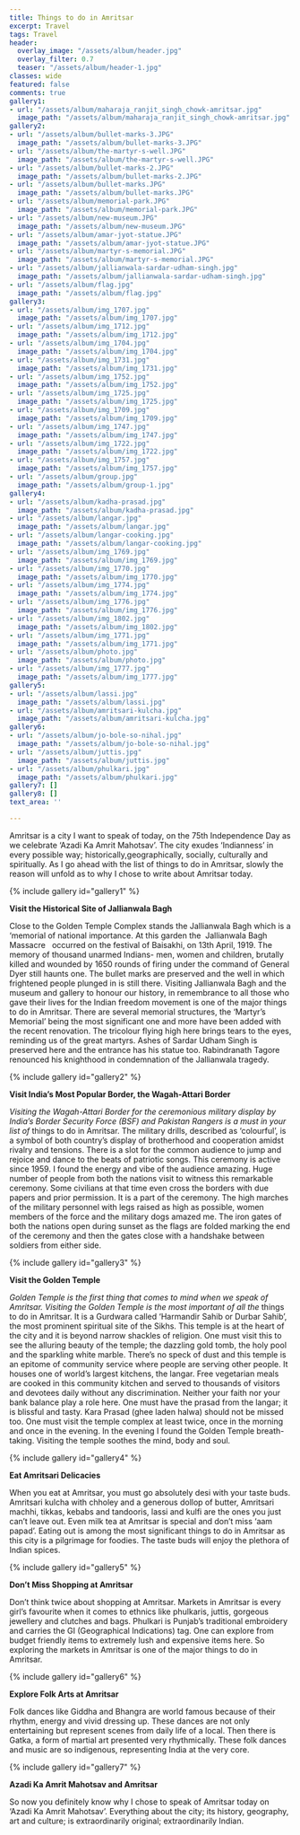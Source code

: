 ```yaml
---
title: Things to do in Amritsar
excerpt: Travel
tags: Travel
header:
  overlay_image: "/assets/album/header.jpg"
  overlay_filter: 0.7
  teaser: "/assets/album/header-1.jpg"
classes: wide
featured: false
comments: true
gallery1:
- url: "/assets/album/maharaja_ranjit_singh_chowk-amritsar.jpg"
  image_path: "/assets/album/maharaja_ranjit_singh_chowk-amritsar.jpg"
gallery2:
- url: "/assets/album/bullet-marks-3.JPG"
  image_path: "/assets/album/bullet-marks-3.JPG"
- url: "/assets/album/the-martyr-s-well.JPG"
  image_path: "/assets/album/the-martyr-s-well.JPG"
- url: "/assets/album/bullet-marks-2.JPG"
  image_path: "/assets/album/bullet-marks-2.JPG"
- url: "/assets/album/bullet-marks.JPG"
  image_path: "/assets/album/bullet-marks.JPG"
- url: "/assets/album/memorial-park.JPG"
  image_path: "/assets/album/memorial-park.JPG"
- url: "/assets/album/new-museum.JPG"
  image_path: "/assets/album/new-museum.JPG"
- url: "/assets/album/amar-jyot-statue.JPG"
  image_path: "/assets/album/amar-jyot-statue.JPG"
- url: "/assets/album/martyr-s-memorial.JPG"
  image_path: "/assets/album/martyr-s-memorial.JPG"
- url: "/assets/album/jallianwala-sardar-udham-singh.jpg"
  image_path: "/assets/album/jallianwala-sardar-udham-singh.jpg"
- url: "/assets/album/flag.jpg"
  image_path: "/assets/album/flag.jpg"
gallery3:
- url: "/assets/album/img_1707.jpg"
  image_path: "/assets/album/img_1707.jpg"
- url: "/assets/album/img_1712.jpg"
  image_path: "/assets/album/img_1712.jpg"
- url: "/assets/album/img_1704.jpg"
  image_path: "/assets/album/img_1704.jpg"
- url: "/assets/album/img_1731.jpg"
  image_path: "/assets/album/img_1731.jpg"
- url: "/assets/album/img_1752.jpg"
  image_path: "/assets/album/img_1752.jpg"
- url: "/assets/album/img_1725.jpg"
  image_path: "/assets/album/img_1725.jpg"
- url: "/assets/album/img_1709.jpg"
  image_path: "/assets/album/img_1709.jpg"
- url: "/assets/album/img_1747.jpg"
  image_path: "/assets/album/img_1747.jpg"
- url: "/assets/album/img_1722.jpg"
  image_path: "/assets/album/img_1722.jpg"
- url: "/assets/album/img_1757.jpg"
  image_path: "/assets/album/img_1757.jpg"
- url: "/assets/album/group.jpg"
  image_path: "/assets/album/group-1.jpg"
gallery4:
- url: "/assets/album/kadha-prasad.jpg"
  image_path: "/assets/album/kadha-prasad.jpg"
- url: "/assets/album/langar.jpg"
  image_path: "/assets/album/langar.jpg"
- url: "/assets/album/langar-cooking.jpg"
  image_path: "/assets/album/langar-cooking.jpg"
- url: "/assets/album/img_1769.jpg"
  image_path: "/assets/album/img_1769.jpg"
- url: "/assets/album/img_1770.jpg"
  image_path: "/assets/album/img_1770.jpg"
- url: "/assets/album/img_1774.jpg"
  image_path: "/assets/album/img_1774.jpg"
- url: "/assets/album/img_1776.jpg"
  image_path: "/assets/album/img_1776.jpg"
- url: "/assets/album/img_1802.jpg"
  image_path: "/assets/album/img_1802.jpg"
- url: "/assets/album/img_1771.jpg"
  image_path: "/assets/album/img_1771.jpg"
- url: "/assets/album/photo.jpg"
  image_path: "/assets/album/photo.jpg"
- url: "/assets/album/img_1777.jpg"
  image_path: "/assets/album/img_1777.jpg"
gallery5:
- url: "/assets/album/lassi.jpg"
  image_path: "/assets/album/lassi.jpg"
- url: "/assets/album/amritsari-kulcha.jpg"
  image_path: "/assets/album/amritsari-kulcha.jpg"
gallery6:
- url: "/assets/album/jo-bole-so-nihal.jpg"
  image_path: "/assets/album/jo-bole-so-nihal.jpg"
- url: "/assets/album/juttis.jpg"
  image_path: "/assets/album/juttis.jpg"
- url: "/assets/album/phulkari.jpg"
  image_path: "/assets/album/phulkari.jpg"
gallery7: []
gallery8: []
text_area: ''

---
```

Amritsar is a city I want to speak of today, on the 75th Independence Day as we celebrate ‘Azadi Ka Amrit Mahotsav’. The city exudes ‘Indianness’ in every possible way; historically,geographically, socially, culturally and spiritually. As I go ahead with the list of things to do in Amritsar, slowly the reason will unfold as to why I chose to write about Amritsar today.

{% include gallery id="gallery1" %}

**Visit the Historical Site of Jallianwala Bagh** 

Close to the Golden Temple Complex stands the Jallianwala Bagh which is a ‘memorial of national importance. At this garden the  Jallianwala Bagh Massacre   occurred on the festival of Baisakhi, on 13th April, 1919. The memory of thousand unarmed Indians- men, women and children, brutally killed and wounded by 1650 rounds of firing under the command of General Dyer still haunts one. The bullet marks are preserved and the well in which frightened people plunged in is still there. Visiting Jallianwala Bagh and the museum and gallery to honour our history, in remembrance to all those who gave their lives for the Indian freedom movement is one of the major things to do in Amritsar. There are several memorial structures, the ‘Martyr’s Memorial’ being the most significant one and more have been added with the recent renovation. The tricolour flying high here brings tears to the eyes, reminding us of the great martyrs. Ashes of Sardar Udham Singh is preserved here and the entrance has his statue too. Rabindranath Tagore renounced his knighthood in condemnation of the Jallianwala tragedy.

{% include gallery id="gallery2" %}

**Visit India’s Most Popular Border, the Wagah-Attari Border**

_Visiting the Wagah-Attari Border for the ceremonious military display by India’s Border Security Force (BSF) and Pakistan Rangers is a must in your list of_ things to do in Amritsar. The military drills, described as ‘colourful’, is a symbol of both country’s display of brotherhood and cooperation amidst rivalry and tensions. There is a slot for the common audience to jump and rejoice and dance to the beats of patriotic songs. This ceremony is active since 1959. I found the energy and vibe of the audience amazing. Huge number of people from both the nations visit to witness this remarkable ceremony. Some civilians at that time even cross the borders with due papers and prior permission. It is a part of the ceremony. The high marches of the military personnel with legs raised as high as possible, women members of the force and the military dogs amazed me. The iron gates of both the nations open during sunset as the flags are folded marking the end of the ceremony and then the gates close with a handshake between soldiers from either side.

{% include gallery id="gallery3" %}

**Visit the Golden Temple**

_Golden Temple is the first thing that comes to mind when we speak of Amritsar. Visiting the Golden Temple is the most important of all the_ things to do in Amritsar. It is a Gurdwara called ‘Harmandir Sahib or Durbar Sahib’, the most prominent spiritual site of the Sikhs. This temple is at the heart of the city and it is beyond narrow shackles of religion. One must visit this to see the alluring beauty of the temple; the dazzling gold tomb, the holy pool and the sparkling white marble. There’s no speck of dust and this temple is an epitome of community service where people are serving other people. It houses one of world’s largest kitchens, the langar. Free vegetarian meals are cooked in this community kitchen and served to thousands of visitors and devotees daily without any discrimination. Neither your faith nor your bank balance play a role here. One must have the prasad from the langar; it is blissful and tasty. Kara Prasad (ghee laden halwa) should not be missed too. One must visit the temple complex at least twice, once in the morning and once in the evening. In the evening I found the Golden Temple breath-taking. Visiting the temple soothes the mind, body and soul.

{% include gallery id="gallery4" %}

**Eat Amritsari Delicacies**

When you eat at Amritsar, you must go absolutely desi with your taste buds. Amritsari kulcha with chholey and a generous dollop of butter, Amritsari machhi, tikkas, kebabs and tandooris, lassi and kulfi are the ones you just can’t leave out. Even milk tea at Amritsar is special and don’t miss ‘aam papad’. Eating out is among the most significant things to do in Amritsar as this city is a pilgrimage for foodies. The taste buds will enjoy the plethora of Indian spices.

{% include gallery id="gallery5" %}

**Don’t Miss Shopping at Amritsar**

Don’t think twice about shopping at Amritsar. Markets in Amritsar is every girl’s favourite when it comes to ethnics like phulkaris, juttis, gorgeous jewellery and clutches and bags. Phulkari is Punjab’s traditional embroidery and carries the GI (Geographical Indications) tag. One can explore from budget friendly items to extremely lush and expensive items here. So exploring the markets in Amritsar is one of the major things to do in Amritsar.

{% include gallery id="gallery6" %}

**Explore Folk Arts at Amritsar**

Folk dances like Giddha and Bhangra are world famous because of their rhythm, energy and vivid dressing up. These dances are not only entertaining but represent scenes from daily life of a local. Then there is Gatka, a form of martial art presented very rhythmically. These folk dances and music are so indigenous, representing India at the very core.

{% include gallery id="gallery7" %}

**Azadi Ka Amrit Mahotsav and Amritsar**

So now you definitely know why I chose to speak of Amritsar today on ‘Azadi Ka Amrit Mahotsav’. Everything about the city; its history, geography, art and culture; is extraordinarily original; extraordinarily Indian.
